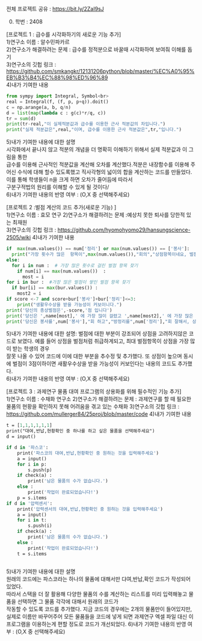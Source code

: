 전체 프로젝트 공유 : https://bit.ly/2ZaI9sJ  

0. 학번 : 2408  

[프로젝트 1 : 급수를 시각화하기의 새로운 기능 추가]  
1)연구소 이름 : 알수민파카르  
2)연구소가 해결하려는 문제 : 급수를 정적분으로 바꿀때 시각화하여 보여줘 이해를 돕기  
3)연구소의 깃헙 링크 : https://github.com/smkangkr/12131206python/blob/master/%EC%A0%95%EB%B3%B4%EC%88%98%ED%96%89  
4)내가 기여한 내용  
```python
from sympy import Integral, Symbol<br>
real = Integral(f, (f, p, p+q)).doit()  
c = np.arange(a, b, q/n)   
d = list(map(lambda c : g(c)*r/q, c))  
tr = sum(d)  
print(tr-real,"이 실제적분값과 급수를 이용한 근사 적분값의 차입니다.")  
print("실제 적분값은",real,"이며, 급수를 이용한 근사 적분값은",tr,"입니다.")  
```

5)내가 기여한 내용에 대한 설명  
시각화에서 끝나지 않고 적분의 개념을 더 명확히 이해하기 위해서 실제 적분값과 이 그림을 통한   
급수를 이용해 근사적인 적분값을 계산해 오차를 계산했다.적분은 내장함수를 이용해 주어신 수식에 대해 할수 있도록했고 직사각형의 넓이의 합을 계산하는 코드를 만들었다.   이를 통해 학생들이 n을 크게 하면 오차가 줄어듬에 따라서  
구분구적법의 원리를 이해할 수 있게 될 것이다/  
6)내가 기여한 내용의 반영 여부 : (O,X 중 선택해주세요)  
  
[프로젝트 2 :벌점 계산의 코드 추가(새로운 기능) ]  
1)연구소 이름 : 효모 연구
2)연구소가 해결하려는 문제 :예상치 못한 퇴사를 당한적 있는 최재원   
3)연구소의 깃헙 링크 : https://github.com/hyomohyomo29/hansungscience-2505/wiki
4)내가 기여한 내용  
```python
if  max(num.values()) == num['정리'] or max(num.values()) == ['봉사']:
  print("가장 횟수가 많은  항목이",max(num.values()),"회의","상점항목이네요, 벌점 항목보다 더 많습니다.")
else:
  for i in num :  # 가장 많은 횟수로 걸린 벌점 항목 찾기
    if num[i] == max(num.values())  :
      most = i
for i in bur :  #가장 많은 벌점이 쌓인 벌점 항목 찾기
  if bur[i] == max(bur.values()) :
    most2 = i
if score <-7 and score+bur['봉사']+bur['정리']<=3:
    print("생활우수상을 받을 가능성이 커보이니다.")
print('당신의 총상벌점은',-score,'점 입니다')
print('당신은 ',name[most],' 에 가장 많이 걸렸고 ',name[most2],' 에 가장 많은 벌점을 받았습니다')
print('당신은 봉사를',num['봉사'],"회 하고","방정리를",num['정리'],"회 잘해서, 상점을 총",-bur['봉사']-bur['정리'],"점 받았습니다.")
```
5)내가 기여한 내용에 대한 설명:
벌점에 대한 부분이 강조되어 상점을 고려하지않은 코드로 보였다. 예를 들어 상점을 벌점처럼 취급하게되고, 최대 벌점항목이 상점을  가장 많이 받는 학생의 경우  
잘못 나올 수 있어 코드에 이에 대한 부분을 추수정 및 추가했다. 또 상점이 높으며 동시에 벌점이 3점이하이면 새활우수상을 받을 가능성이 커보인다는 내용의   코드도 추가했다.  
6)내가 기여한 내용의 반영 여부 : (O,X 중 선택해주세요)  
  
[프로젝트 3 : 과제연구 물품 대여 프로그램의 상용화를 위해 필수적인 기능 추가]  
1)연구소 이름 : 수채화 연구소 
2)연구소가 해결하려는 문제 : 과제연구를 할 때 필요한 물품의 현황을 확인하지 못해 어려움을 겪고 있는 수채화
3)연구소의 깃헙 링크 : https://github.com/mullerger84/25proj/blob/master/code 
4)내가 기여한 내용  
```p = [1,1,1,1]
t = [1,1,1,1,1,1]
print("대여,반납,현황확인 중 하나를 하고 싶은 물품을 선택해주세요")
d = input()

if d in '파스코':
    print('파스코의 대여,반납,현황확인 중 원하는 것을 입력해주세요')
    a = input()
    for i in p:
        s.push(p)
    if check(a) :
        print('남은 물품의 수가 없습니다.')
    else :
        print('작업이 완료되었습니다!')
    p = s.items
if d in '압력센서':
    print('압력센서의 대여,반납,현황확인 중 원하는 것을 입력해주세요')
    a = input()
    for i in t:
        s.push(i)
    if check(a) :
        print('남은 물품의 수가 없습니다.')
    else :
        print('작업이 완료되었습니다!')
    t = s.items
    
```  
5)내가 기여한 내용에 대한 설명  
원래의 코드에는 파스코라는 하나의 물품에 대해서만 댜여,반납,확인 코드가 작성되어 있었다.  
따라서 스택을 더 잘 활용해 다양한 물품의 수를 계산하는 리스트를 미리 입력해놓고 물품을 선택하면 그 물품 각각에 대해서 원래의 코드가  
작동할 수 있도록 코드를 추가했다. 지금 코드의 경우에는 2개의 물품만이 들어있지만, 실제로 이름만 바꾸어주어 모든 물품들을 코드에 넣게 되면
과제연구 엑셀 파일 대신 이 프로그램을 이용하는게 편할 정도로 코드가 개선되었다.
6)내가 기여한 내용의 반영 여부 : (O,X 중 선택해주세요)  
